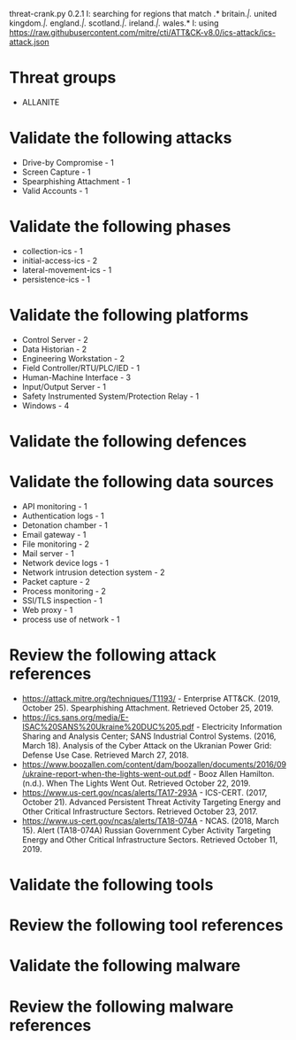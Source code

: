 threat-crank.py 0.2.1
I: searching for regions that match .* britain.*|.* united kingdom.*|.* england.*|.* scotland.*|.* ireland.*|.* wales.*
I: using https://raw.githubusercontent.com/mitre/cti/ATT&CK-v8.0/ics-attack/ics-attack.json
# Threat groups

* ALLANITE

# Validate the following attacks

* Drive-by Compromise - 1
* Screen Capture - 1
* Spearphishing Attachment - 1
* Valid Accounts - 1

# Validate the following phases

* collection-ics - 1
* initial-access-ics - 2
* lateral-movement-ics - 1
* persistence-ics - 1

# Validate the following platforms

* Control Server - 2
* Data Historian - 2
* Engineering Workstation - 2
* Field Controller/RTU/PLC/IED - 1
* Human-Machine Interface - 3
* Input/Output Server - 1
* Safety Instrumented System/Protection Relay - 1
* Windows - 4

# Validate the following defences


# Validate the following data sources

* API monitoring - 1
* Authentication logs - 1
* Detonation chamber - 1
* Email gateway - 1
* File monitoring - 2
* Mail server - 1
* Network device logs - 1
* Network intrusion detection system - 2
* Packet capture - 2
* Process monitoring - 2
* SSl/TLS inspection - 1
* Web proxy - 1
* process use of network - 1

# Review the following attack references

* https://attack.mitre.org/techniques/T1193/ - Enterprise ATT&CK. (2019, October 25). Spearphishing Attachment. Retrieved October 25, 2019.
* https://ics.sans.org/media/E-ISAC%20SANS%20Ukraine%20DUC%205.pdf - Electricity Information Sharing and Analysis Center; SANS Industrial Control Systems. (2016, March 18). Analysis of the Cyber Attack on the Ukranian Power Grid: Defense Use Case. Retrieved March 27, 2018.
* https://www.boozallen.com/content/dam/boozallen/documents/2016/09/ukraine-report-when-the-lights-went-out.pdf - Booz Allen Hamilton. (n.d.). When The Lights Went Out. Retrieved October 22, 2019.
* https://www.us-cert.gov/ncas/alerts/TA17-293A - ICS-CERT. (2017, October 21). Advanced Persistent Threat Activity Targeting Energy and Other Critical Infrastructure Sectors. Retrieved October 23, 2017.
* https://www.us-cert.gov/ncas/alerts/TA18-074A - NCAS. (2018, March 15). Alert (TA18-074A) Russian Government Cyber Activity Targeting Energy and Other Critical Infrastructure Sectors. Retrieved October 11, 2019.

# Validate the following tools


# Review the following tool references


# Validate the following malware


# Review the following malware references


